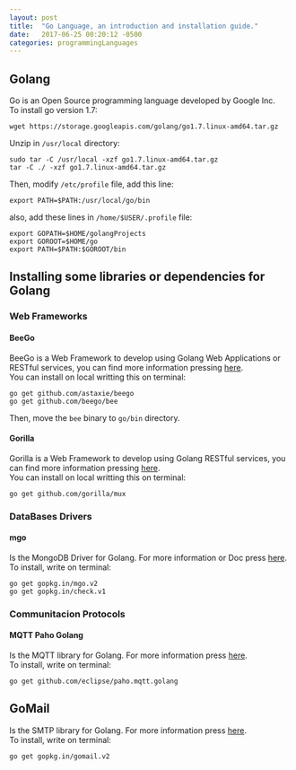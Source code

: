 ```yaml
---
layout: post
title:  "Go Language, an introduction and installation guide."
date:   2017-06-25 00:20:12 -0500
categories: programmingLanguages
---
```

## Golang

Go is an Open Source programming language developed by Google Inc.  
To install go version 1.7:

    wget https://storage.googleapis.com/golang/go1.7.linux-amd64.tar.gz

Unzip in `/usr/local` directory:

    sudo tar -C /usr/local -xzf go1.7.linux-amd64.tar.gz
    tar -C ./ -xzf go1.7.linux-amd64.tar.gz

Then, modify `/etc/profile` file, add this line:

    export PATH=$PATH:/usr/local/go/bin

also, add these lines in `/home/$USER/.profile` file:

    export GOPATH=$HOME/golangProjects
    export GOROOT=$HOME/go
    export PATH=$PATH:$GOROOT/bin

## Installing some libraries or dependencies for Golang

### Web Frameworks

#### BeeGo

BeeGo is a Web Framework to develop using Golang Web Applications or RESTful services, you can find more information pressing [here](https://beego.me/).  
You can install on local writting this on terminal:

    go get github.com/astaxie/beego
    go get github.com/beego/bee

Then, move the `bee` binary to `go/bin` directory.

#### Gorilla

Gorilla is a Web Framework to develop using Golang RESTful services, you can find more information pressing [here](http://www.gorillatoolkit.org/).  
You can install on local writting this on terminal:

    go get github.com/gorilla/mux

### DataBases Drivers

#### mgo

Is the MongoDB Driver for Golang. For more information or Doc press [here](https://labix.org/mgo).  
To install, write on terminal:

    go get gopkg.in/mgo.v2
    go get gopkg.in/check.v1

### Communitacion Protocols

#### MQTT Paho Golang

Is the MQTT library for Golang. For more information press [here](https://eclipse.org/paho/clients/golang/).  
To install, write on terminal:

    go get github.com/eclipse/paho.mqtt.golang

## GoMail

Is the SMTP library for Golang. For more information press [here](https://godoc.org/gopkg.in/gomail.v2).  
To install, write on terminal:

    go get gopkg.in/gomail.v2


